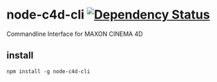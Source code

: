 # node-c4d-cli [![Dependency Status](https://gemnasium.com/WrongEntertainment/node-c4d-cli.png)](https://gemnasium.com/WrongEntertainment/node-c4d-cli)

Commandline Interface for MAXON CINEMA 4D

## install

    npm install -g node-c4d-cli

